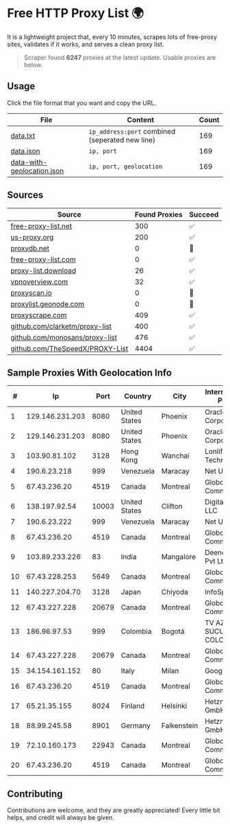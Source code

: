 
# Free HTTP Proxy List 🌍

It is a lightweight project that, every 10 minutes, scrapes lots of free-proxy sites, validates if it works, and serves a clean proxy list.


> Scraper found **6247** proxies at the latest update. Usable proxies are below.

## Usage

Click the file format that you want and copy the URL.


|File|Content|Count|
|----|-------|-----|
|[data.txt](https://raw.githubusercontent.com/themiralay/Proxy-List-World/master/data.txt)|`ip_address:port` combined (seperated new line)|169|
|[data.json](https://raw.githubusercontent.com/themiralay/Proxy-List-World/master/data.json)|`ip, port`|169|
|[data-with-geolocation.json](https://raw.githubusercontent.com/themiralay/Proxy-List-World/master/data-with-geolocation.json)|`ip, port, geolocation`|169|

## Sources

|Source|Found Proxies|Succeed|
|------|-------------|-------|
|[free-proxy-list.net](https://free-proxy-list.net)|300|✅|
|[us-proxy.org](https://www.us-proxy.org)|200|✅|
|[proxydb.net](http://proxydb.net)|0|🚫|
|[free-proxy-list.com](https://free-proxy-list.com/?page=&port=&type%5B%5D=http&type%5B%5D=https&up_time=0&search=Search)|0|✅|
|[proxy-list.download](https://www.proxy-list.download/HTTP)|26|✅|
|[vpnoverview.com](https://vpnoverview.com/privacy/anonymous-browsing/free-proxy-servers)|32|✅|
|[proxyscan.io](https://www.proxyscan.io)|0|🚫|
|[proxylist.geonode.com](https://proxylist.geonode.com/api/proxy-list?limit=300&page=1&sort_by=lastChecked&sort_type=desc&protocols=http,https)|0|🚫|
|[proxyscrape.com](https://api.proxyscrape.com/v2/?request=displayproxies&protocol=http&timeout=10000&country=all&ssl=all&anonymity=all)|409|✅|
|[github.com/clarketm/proxy-list](https://raw.githubusercontent.com/clarketm/proxy-list/master/proxy-list-raw.txt)|400|✅|
|[github.com/monosans/proxy-list](https://raw.githubusercontent.com/monosans/proxy-list/main/proxies/http.txt)|476|✅|
|[github.com/TheSpeedX/PROXY-List](https://raw.githubusercontent.com/TheSpeedX/PROXY-List/master/http.txt)|4404|✅|


## Sample Proxies With Geolocation Info

|#|Ip|Port|Country|City|Internet Service Provider|
|-|--|----|-------|----|-------------------------|
|1|129.146.231.203|8080|United States|Phoenix|Oracle Corporation|
|2|129.146.231.203|8080|United States|Phoenix|Oracle Corporation|
|3|103.90.81.102|3128|Hong Kong|Wanchai|Lonlife Technology Co.|
|4|190.6.23.218|999|Venezuela|Maracay|Net Uno|
|5|67.43.236.20|4519|Canada|Montreal|GloboTech Communications|
|6|138.197.92.54|10003|United States|Clifton|DigitalOcean, LLC|
|7|190.6.23.222|999|Venezuela|Maracay|Net Uno|
|8|67.43.236.20|4519|Canada|Montreal|GloboTech Communications|
|9|103.89.233.226|83|India|Mangalore|Deenet Services Pvt Ltd|
|10|67.43.228.253|5649|Canada|Montreal|GloboTech Communications|
|11|140.227.204.70|3128|Japan|Chiyoda|InfoSphere|
|12|67.43.227.228|20679|Canada|Montreal|GloboTech Communications|
|13|186.96.97.53|999|Colombia|Bogotá|TV AZTECA SUCURSAL COLOMBIA|
|14|67.43.227.228|20679|Canada|Montreal|GloboTech Communications|
|15|34.154.161.152|80|Italy|Milan|Google LLC|
|16|67.43.236.20|4519|Canada|Montreal|GloboTech Communications|
|17|65.21.35.155|8024|Finland|Helsinki|Hetzner Online GmbH|
|18|88.99.245.58|8901|Germany|Falkenstein|Hetzner Online GmbH|
|19|72.10.160.173|22943|Canada|Montreal|GloboTech Communications|
|20|67.43.236.20|4519|Canada|Montreal|GloboTech Communications|



## Contributing

Contributions are welcome, and they are greatly appreciated! Every
little bit helps, and credit will always be given.

